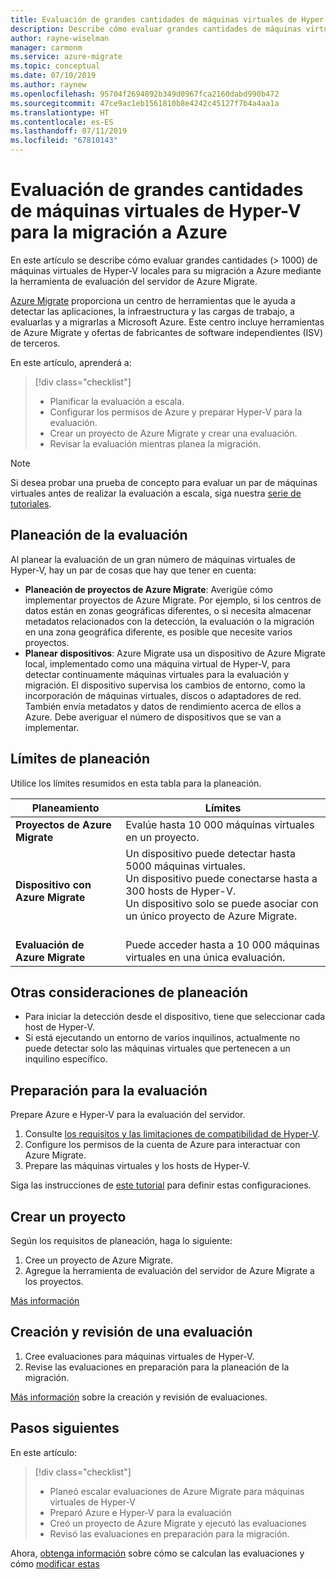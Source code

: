 ```yaml
---
title: Evaluación de grandes cantidades de máquinas virtuales de Hyper-V para la migración a Azure con Azure Migrate | Microsoft Docs
description: Describe cómo evaluar grandes cantidades de máquinas virtuales de Hyper-V para su migración a Azure mediante el servicio Azure Migrate.
author: rayne-wiselman
manager: carmonm
ms.service: azure-migrate
ms.topic: conceptual
ms.date: 07/10/2019
ms.author: raynew
ms.openlocfilehash: 95704f2694892b349d0967fca2160dabd990b472
ms.sourcegitcommit: 47ce9ac1eb1561810b8e4242c45127f7b4a4aa1a
ms.translationtype: HT
ms.contentlocale: es-ES
ms.lasthandoff: 07/11/2019
ms.locfileid: "67810143"
---
```

# <a name="assess-large-numbers-of-hyper-v-vms-for-migration-to-azure"></a>Evaluación de grandes cantidades de máquinas virtuales de Hyper-V para la migración a Azure

En este artículo se describe cómo evaluar grandes cantidades (> 1000) de máquinas virtuales de Hyper-V locales para su migración a Azure mediante la herramienta de evaluación del servidor de Azure Migrate.

[Azure Migrate](migrate-services-overview.md) proporciona un centro de herramientas que le ayuda a detectar las aplicaciones, la infraestructura y las cargas de trabajo, a evaluarlas y a migrarlas a Microsoft Azure. Este centro incluye herramientas de Azure Migrate y ofertas de fabricantes de software independientes (ISV) de terceros. 


En este artículo, aprenderá a:
> [!div class="checklist"]
> * Planificar la evaluación a escala.
> * Configurar los permisos de Azure y preparar Hyper-V para la evaluación.
> * Crear un proyecto de Azure Migrate y crear una evaluación.
> * Revisar la evaluación mientras planea la migración.


> [!NOTE]
> Si desea probar una prueba de concepto para evaluar un par de máquinas virtuales antes de realizar la evaluación a escala, siga nuestra [serie de tutoriales](tutorial-prepare-hyper-v.md).

## <a name="plan-for-assessment"></a>Planeación de la evaluación

Al planear la evaluación de un gran número de máquinas virtuales de Hyper-V, hay un par de cosas que hay que tener en cuenta:

- **Planeación de proyectos de Azure Migrate**: Averigüe cómo implementar proyectos de Azure Migrate. Por ejemplo, si los centros de datos están en zonas geográficas diferentes, o si necesita almacenar metadatos relacionados con la detección, la evaluación o la migración en una zona geográfica diferente, es posible que necesite varios proyectos.
- **Planear dispositivos**: Azure Migrate usa un dispositivo de Azure Migrate local, implementado como una máquina virtual de Hyper-V, para detectar continuamente máquinas virtuales para la evaluación y migración. El dispositivo supervisa los cambios de entorno, como la incorporación de máquinas virtuales, discos o adaptadores de red. También envía metadatos y datos de rendimiento acerca de ellos a Azure. Debe averiguar el número de dispositivos que se van a implementar.


## <a name="planning-limits"></a>Límites de planeación
 
Utilice los límites resumidos en esta tabla para la planeación.

**Planeamiento** | **Límites**
--- | --- 
**Proyectos de Azure Migrate** | Evalúe hasta 10 000 máquinas virtuales en un proyecto.
**Dispositivo con Azure Migrate** | Un dispositivo puede detectar hasta 5000 máquinas virtuales.<br/> Un dispositivo puede conectarse hasta a 300 hosts de Hyper-V.<br/> Un dispositivo solo se puede asociar con un único proyecto de Azure Migrate.<br/><br/> 
**Evaluación de Azure Migrate** | Puede acceder hasta a 10 000 máquinas virtuales en una única evaluación.



## <a name="other-planning-considerations"></a>Otras consideraciones de planeación

- Para iniciar la detección desde el dispositivo, tiene que seleccionar cada host de Hyper-V. 
- Si está ejecutando un entorno de varios inquilinos, actualmente no puede detectar solo las máquinas virtuales que pertenecen a un inquilino específico. 

## <a name="prepare-for-assessment"></a>Preparación para la evaluación

Prepare Azure e Hyper-V para la evaluación del servidor. 

1. Consulte [los requisitos y las limitaciones de compatibilidad de Hyper-V](migrate-support-matrix-hyper-v.md).
2. Configure los permisos de la cuenta de Azure para interactuar con Azure Migrate.
3. Prepare las máquinas virtuales y los hosts de Hyper-V.

Siga las instrucciones de [este tutorial](tutorial-prepare-hyper-v.md) para definir estas configuraciones.

## <a name="create-a-project"></a>Crear un proyecto

Según los requisitos de planeación, haga lo siguiente:

1. Cree un proyecto de Azure Migrate.
2. Agregue la herramienta de evaluación del servidor de Azure Migrate a los proyectos.

[Más información](how-to-add-tool-first-time.md)

## <a name="create-and-review-an-assessment"></a>Creación y revisión de una evaluación

1. Cree evaluaciones para máquinas virtuales de Hyper-V.
1. Revise las evaluaciones en preparación para la planeación de la migración.

[Más información](tutorial-assess-hyper-v.md) sobre la creación y revisión de evaluaciones.
    

## <a name="next-steps"></a>Pasos siguientes

En este artículo:
 
> [!div class="checklist"] 
> * Planeó escalar evaluaciones de Azure Migrate para máquinas virtuales de Hyper-V
> * Preparó Azure e Hyper-V para la evaluación
> * Creó un proyecto de Azure Migrate y ejecutó las evaluaciones
> * Revisó las evaluaciones en preparación para la migración.

Ahora, [obtenga información](concepts-assessment-calculation.md) sobre cómo se calculan las evaluaciones y cómo [modificar estas](how-to-modify-assessment.md)
